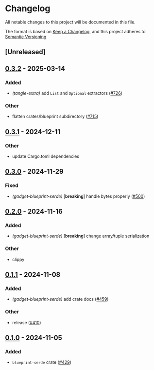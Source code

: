 # Changelog

All notable changes to this project will be documented in this file.

The format is based on [Keep a Changelog](https://keepachangelog.com/en/1.0.0/),
and this project adheres to [Semantic Versioning](https://semver.org/spec/v2.0.0.html).

## [Unreleased]

## [0.3.2](https://github.com/tangle-network/blueprint/compare/gadget-blueprint-serde-v0.3.1...gadget-blueprint-serde-v0.3.2) - 2025-03-14

### Added

- *(tangle-extra)* add `List` and `Optional` extractors ([#726](https://github.com/tangle-network/blueprint/pull/726))

### Other

- flatten crates/blueprint subdirectory ([#715](https://github.com/tangle-network/blueprint/pull/715))

## [0.3.1](https://github.com/tangle-network/gadget/compare/gadget-blueprint-serde-v0.3.0...gadget-blueprint-serde-v0.3.1) - 2024-12-11

### Other

- update Cargo.toml dependencies

## [0.3.0](https://github.com/tangle-network/gadget/compare/gadget-blueprint-serde-v0.2.0...gadget-blueprint-serde-v0.3.0) - 2024-11-29

### Fixed

- *(gadget-blueprint-serde)* [**breaking**] handle bytes properly ([#500](https://github.com/tangle-network/gadget/pull/500))

## [0.2.0](https://github.com/tangle-network/gadget/compare/gadget-blueprint-serde-v0.1.1...gadget-blueprint-serde-v0.2.0) - 2024-11-16

### Added

- *(gadget-blueprint-serde)* [**breaking**] change array/tuple serialization

### Other

- clippy

## [0.1.1](https://github.com/tangle-network/gadget/compare/gadget-blueprint-serde-v0.1.0...gadget-blueprint-serde-v0.1.1) - 2024-11-08

### Added

- *(gadget-blueprint-serde)* add crate docs ([#459](https://github.com/tangle-network/gadget/pull/459))

### Other

- release ([#410](https://github.com/tangle-network/gadget/pull/410))

## [0.1.0](https://github.com/tangle-network/gadget/releases/tag/gadget-blueprint-serde-v0.1.0) - 2024-11-05

### Added

- `blueprint-serde` crate ([#429](https://github.com/tangle-network/gadget/pull/429))
